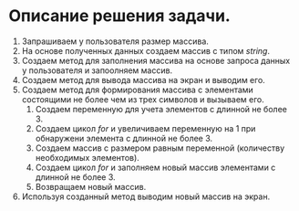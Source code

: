 # Описание решения задачи.
1.  Запрашиваем у пользователя размер массива.
2. На основе полученных данных создаем массив с типом *string*.
3. Создаем метод для заполнения массива на основе запроса данных у пользователя и запоолняем массив.
4. Создаем метод для вывода массива на экран и выводим его.
5. Создаем метод для формирования массива с элементами состоящими не более чем из трех символов и вызываем его. 
    1) Создаем переменную для учета элементов с длинной не более 3.
    2) Создаем цикол *for* и увеличиваем переменную на 1 при обнаружени элемента с длинной не более 3.
    3) Создаем массив с размером равным переменной (количеству необходимых элементов).
    4) Создаем цикол *for* и заполняем новый массив элементами с длинной не более 3.
    5) Возвращаем новый массив.
6. Используя созданный метод выводим новый массив на экран.

